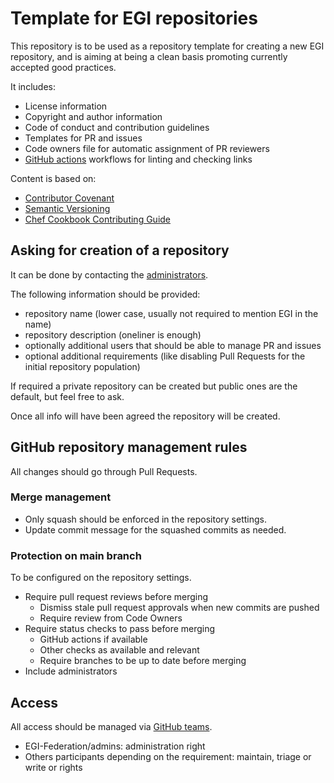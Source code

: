 # Template for EGI repositories

This repository is to be used as a repository template for creating a new EGI
repository, and is aiming at being a clean basis promoting currently accepted
good practices.

It includes:

- License information
- Copyright and author information
- Code of conduct and contribution guidelines
- Templates for PR and issues
- Code owners file for automatic assignment of PR reviewers
- [GitHub actions](https://github.com/features/actions) workflows for linting
  and checking links

Content is based on:

- [Contributor Covenant](http://contributor-covenant.org)
- [Semantic Versioning](https://semver.org/)
- [Chef Cookbook Contributing Guide](https://github.com/chef-cookbooks/community_cookbook_documentation/blob/master/CONTRIBUTING.MD)

## Asking for creation of a repository

It can be done by contacting the
[administrators](https://github.com/orgs/EGI-Federation/teams/admins).

The following information should be provided:

- repository name (lower case, usually not required to mention EGI in the name)
- repository description (oneliner is enough)
- optionally additional users that should be able to manage PR and issues
- optional additional requirements (like disabling Pull Requests for the initial
  repository population)

If required a private repository can be created but public ones are the default,
but feel free to ask.

Once all info will have been agreed the repository will be created.

## GitHub repository management rules

All changes should go through Pull Requests.

### Merge management

- Only squash should be enforced in the repository settings.
- Update commit message for the squashed commits as needed.

### Protection on main branch

To be configured on the repository settings.

- Require pull request reviews before merging
  - Dismiss stale pull request approvals when new commits are pushed
  - Require review from Code Owners
- Require status checks to pass before merging
  - GitHub actions if available
  - Other checks as available and relevant
  - Require branches to be up to date before merging
- Include administrators

## Access

All access should be managed via
[GitHub teams](https://github.com/orgs/EGI-Federation/teams).

- EGI-Federation/admins: administration right
- Others participants depending on the requirement: maintain, triage or write or
  rights
